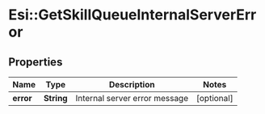 # Esi::GetSkillQueueInternalServerError

## Properties
Name | Type | Description | Notes
------------ | ------------- | ------------- | -------------
**error** | **String** | Internal server error message | [optional] 


